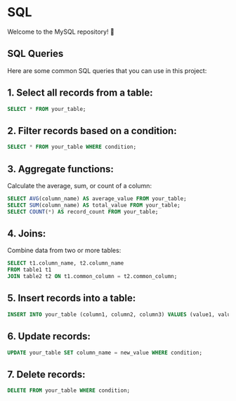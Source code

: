 # SQL

Welcome to the MySQL repository! 🎉

## SQL Queries

Here are some common SQL queries that you can use in this project:

## 1. Select all records from a table:

```sql
SELECT * FROM your_table;
```

## 2. Filter records based on a condition:

```sql
SELECT * FROM your_table WHERE condition;
```
## 3. Aggregate functions:
Calculate the average, sum, or count of a column:

```sql
SELECT AVG(column_name) AS average_value FROM your_table;
SELECT SUM(column_name) AS total_value FROM your_table;
SELECT COUNT(*) AS record_count FROM your_table;
```
## 4. Joins:
Combine data from two or more tables:

```sql
SELECT t1.column_name, t2.column_name
FROM table1 t1
JOIN table2 t2 ON t1.common_column = t2.common_column;
```
## 5. Insert records into a table:

```sql
INSERT INTO your_table (column1, column2, column3) VALUES (value1, value2, value3);
```
## 6. Update records:
```sql
UPDATE your_table SET column_name = new_value WHERE condition;
```
## 7. Delete records:
```sql
DELETE FROM your_table WHERE condition;
```

